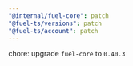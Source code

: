 ```yaml
---
"@internal/fuel-core": patch
"@fuel-ts/versions": patch
"@fuel-ts/account": patch
---
```


chore: upgrade `fuel-core` to `0.40.3`
